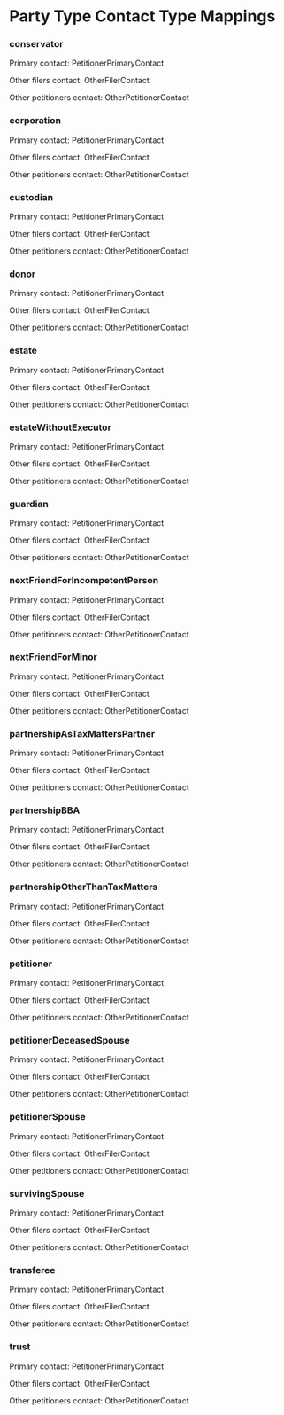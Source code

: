 # Party Type Contact Type Mappings
### conservator

Primary contact: PetitionerPrimaryContact

Other filers contact: OtherFilerContact

Other petitioners contact: OtherPetitionerContact

### corporation

Primary contact: PetitionerPrimaryContact

Other filers contact: OtherFilerContact

Other petitioners contact: OtherPetitionerContact

### custodian

Primary contact: PetitionerPrimaryContact

Other filers contact: OtherFilerContact

Other petitioners contact: OtherPetitionerContact

### donor

Primary contact: PetitionerPrimaryContact

Other filers contact: OtherFilerContact

Other petitioners contact: OtherPetitionerContact

### estate

Primary contact: PetitionerPrimaryContact

Other filers contact: OtherFilerContact

Other petitioners contact: OtherPetitionerContact

### estateWithoutExecutor

Primary contact: PetitionerPrimaryContact

Other filers contact: OtherFilerContact

Other petitioners contact: OtherPetitionerContact

### guardian

Primary contact: PetitionerPrimaryContact

Other filers contact: OtherFilerContact

Other petitioners contact: OtherPetitionerContact

### nextFriendForIncompetentPerson

Primary contact: PetitionerPrimaryContact

Other filers contact: OtherFilerContact

Other petitioners contact: OtherPetitionerContact

### nextFriendForMinor

Primary contact: PetitionerPrimaryContact

Other filers contact: OtherFilerContact

Other petitioners contact: OtherPetitionerContact

### partnershipAsTaxMattersPartner

Primary contact: PetitionerPrimaryContact

Other filers contact: OtherFilerContact

Other petitioners contact: OtherPetitionerContact

### partnershipBBA

Primary contact: PetitionerPrimaryContact

Other filers contact: OtherFilerContact

Other petitioners contact: OtherPetitionerContact

### partnershipOtherThanTaxMatters

Primary contact: PetitionerPrimaryContact

Other filers contact: OtherFilerContact

Other petitioners contact: OtherPetitionerContact

### petitioner

Primary contact: PetitionerPrimaryContact

Other filers contact: OtherFilerContact

Other petitioners contact: OtherPetitionerContact

### petitionerDeceasedSpouse

Primary contact: PetitionerPrimaryContact

Other filers contact: OtherFilerContact

Other petitioners contact: OtherPetitionerContact

### petitionerSpouse

Primary contact: PetitionerPrimaryContact

Other filers contact: OtherFilerContact

Other petitioners contact: OtherPetitionerContact

### survivingSpouse

Primary contact: PetitionerPrimaryContact

Other filers contact: OtherFilerContact

Other petitioners contact: OtherPetitionerContact

### transferee

Primary contact: PetitionerPrimaryContact

Other filers contact: OtherFilerContact

Other petitioners contact: OtherPetitionerContact

### trust

Primary contact: PetitionerPrimaryContact

Other filers contact: OtherFilerContact

Other petitioners contact: OtherPetitionerContact

